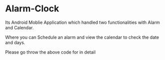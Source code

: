 # Alarm-Clock



Its Android Moblie Application which handled two functionalities with Alarm and Calendar.

Where you can Schedule an alarm and view the calendar to check the date and days.

Please go throw the above code for in detail
